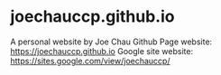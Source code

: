 # joechauccp.github.io
A personal website by Joe Chau
Github Page website: https://joechauccp.github.io
Google site website: https://sites.google.com/view/joechauccp/
